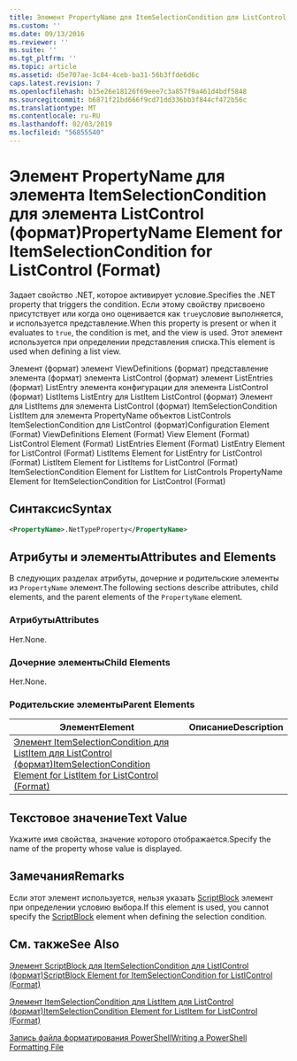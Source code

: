 ```yaml
---
title: Элемент PropertyName для ItemSelectionCondition для ListControl (формат) | Документация Майкрософт
ms.custom: ''
ms.date: 09/13/2016
ms.reviewer: ''
ms.suite: ''
ms.tgt_pltfrm: ''
ms.topic: article
ms.assetid: d5e707ae-3c84-4ceb-ba31-56b3ffde6d6c
caps.latest.revision: 7
ms.openlocfilehash: b15e26e18126f69eee7c3a857f9a461d4bdf5848
ms.sourcegitcommit: b6871f21bd666f9cd71dd336bb3f844cf472b56c
ms.translationtype: MT
ms.contentlocale: ru-RU
ms.lasthandoff: 02/03/2019
ms.locfileid: "56855540"
---
```

# <a name="propertyname-element-for-itemselectioncondition-for-listcontrol-format"></a><span data-ttu-id="0f41f-102">Элемент PropertyName для элемента ItemSelectionCondition для элемента ListControl (формат)</span><span class="sxs-lookup"><span data-stu-id="0f41f-102">PropertyName Element for ItemSelectionCondition for ListControl (Format)</span></span>

<span data-ttu-id="0f41f-103">Задает свойство .NET, которое активирует условие.</span><span class="sxs-lookup"><span data-stu-id="0f41f-103">Specifies the .NET property that triggers the condition.</span></span> <span data-ttu-id="0f41f-104">Если этому свойству присвоено присутствует или когда оно оценивается как `true`условие выполняется, и используется представление.</span><span class="sxs-lookup"><span data-stu-id="0f41f-104">When this property is present or when it evaluates to `true`, the condition is met, and the view is used.</span></span> <span data-ttu-id="0f41f-105">Этот элемент используется при определении представления списка.</span><span class="sxs-lookup"><span data-stu-id="0f41f-105">This element is used when defining a list view.</span></span>

<span data-ttu-id="0f41f-106">Элемент (формат) элемент ViewDefinitions (формат) представление элемента (формат) элемента ListControl (формат) элемент ListEntries (формат) ListEntry элемента конфигурации для элемента ListControl (формат) ListItems ListEntry для ListItem ListControl (формат) Элемент для ListItems для элемента ListControl (формат) ItemSelectionCondition ListItem для элемента PropertyName объектов ListControls ItemSelectionCondition для ListControl (формат)</span><span class="sxs-lookup"><span data-stu-id="0f41f-106">Configuration Element (Format) ViewDefinitions Element (Format) View Element (Format) ListControl Element (Format) ListEntries Element (Format) ListEntry Element for ListControl (Format) ListItems Element for ListEntry for ListControl (Format) ListItem Element for ListItems for ListControl (Format) ItemSelectionCondition Element for ListItem for ListControls PropertyName Element for ItemSelectionCondition for ListControl (Format)</span></span>

## <a name="syntax"></a><span data-ttu-id="0f41f-107">Синтаксис</span><span class="sxs-lookup"><span data-stu-id="0f41f-107">Syntax</span></span>

```xml
<PropertyName>.NetTypeProperty</PropertyName>
```

## <a name="attributes-and-elements"></a><span data-ttu-id="0f41f-108">Атрибуты и элементы</span><span class="sxs-lookup"><span data-stu-id="0f41f-108">Attributes and Elements</span></span>

<span data-ttu-id="0f41f-109">В следующих разделах атрибуты, дочерние и родительские элементы из `PropertyName` элемент.</span><span class="sxs-lookup"><span data-stu-id="0f41f-109">The following sections describe attributes, child elements, and the parent elements of the `PropertyName` element.</span></span>

### <a name="attributes"></a><span data-ttu-id="0f41f-110">Атрибуты</span><span class="sxs-lookup"><span data-stu-id="0f41f-110">Attributes</span></span>

<span data-ttu-id="0f41f-111">Нет.</span><span class="sxs-lookup"><span data-stu-id="0f41f-111">None.</span></span>

### <a name="child-elements"></a><span data-ttu-id="0f41f-112">Дочерние элементы</span><span class="sxs-lookup"><span data-stu-id="0f41f-112">Child Elements</span></span>

<span data-ttu-id="0f41f-113">Нет.</span><span class="sxs-lookup"><span data-stu-id="0f41f-113">None.</span></span>

### <a name="parent-elements"></a><span data-ttu-id="0f41f-114">Родительские элементы</span><span class="sxs-lookup"><span data-stu-id="0f41f-114">Parent Elements</span></span>

|<span data-ttu-id="0f41f-115">Элемент</span><span class="sxs-lookup"><span data-stu-id="0f41f-115">Element</span></span>|<span data-ttu-id="0f41f-116">Описание</span><span class="sxs-lookup"><span data-stu-id="0f41f-116">Description</span></span>|
|-------------|-----------------|
|[<span data-ttu-id="0f41f-117">Элемент ItemSelectionCondition для ListItem для ListControl (формат)</span><span class="sxs-lookup"><span data-stu-id="0f41f-117">ItemSelectionCondition Element for ListItem for ListControl (Format)</span></span>](./itemselectioncondition-element-for-listitem-for-listcontrol-format.md)||

## <a name="text-value"></a><span data-ttu-id="0f41f-118">Текстовое значение</span><span class="sxs-lookup"><span data-stu-id="0f41f-118">Text Value</span></span>

<span data-ttu-id="0f41f-119">Укажите имя свойства, значение которого отображается.</span><span class="sxs-lookup"><span data-stu-id="0f41f-119">Specify the name of the property whose value is displayed.</span></span>

## <a name="remarks"></a><span data-ttu-id="0f41f-120">Замечания</span><span class="sxs-lookup"><span data-stu-id="0f41f-120">Remarks</span></span>

<span data-ttu-id="0f41f-121">Если этот элемент используется, нельзя указать [ScriptBlock](./scriptblock-element-for-itemselectioncondition-for-listcontrol-format.md) элемент при определении условию выбора.</span><span class="sxs-lookup"><span data-stu-id="0f41f-121">If this element is used, you cannot specify the [ScriptBlock](./scriptblock-element-for-itemselectioncondition-for-listcontrol-format.md) element when defining the selection condition.</span></span>

## <a name="see-also"></a><span data-ttu-id="0f41f-122">См. также</span><span class="sxs-lookup"><span data-stu-id="0f41f-122">See Also</span></span>

[<span data-ttu-id="0f41f-123">Элемент ScriptBlock для ItemSelectionCondition для ListIControl (формат)</span><span class="sxs-lookup"><span data-stu-id="0f41f-123">ScriptBlock Element for ItemSelectionCondition for ListIControl (Format)</span></span>](./scriptblock-element-for-itemselectioncondition-for-listcontrol-format.md)

[<span data-ttu-id="0f41f-124">Элемент ItemSelectionCondition для ListItem для ListControl (формат)</span><span class="sxs-lookup"><span data-stu-id="0f41f-124">ItemSelectionCondition Element for ListItem for ListControl (Format)</span></span>](./itemselectioncondition-element-for-listitem-for-listcontrol-format.md)

[<span data-ttu-id="0f41f-125">Запись файла форматирования PowerShell</span><span class="sxs-lookup"><span data-stu-id="0f41f-125">Writing a PowerShell Formatting File</span></span>](./writing-a-powershell-formatting-file.md)
